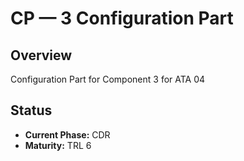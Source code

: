 # CP — 3 Configuration Part

## Overview
Configuration Part for Component 3 for ATA 04

## Status
- **Current Phase:** CDR
- **Maturity:** TRL 6
